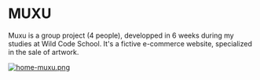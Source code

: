 # MUXU 

Muxu is a group project (4 people), developped in 6 weeks during my studies at Wild Code School. 
It's a fictive e-commerce website, specialized in the sale of artwork.

[![home-muxu.png](https://i.postimg.cc/Hn9vXfpg/home-muxu.png)](https://postimg.cc/JHtQWYD6)